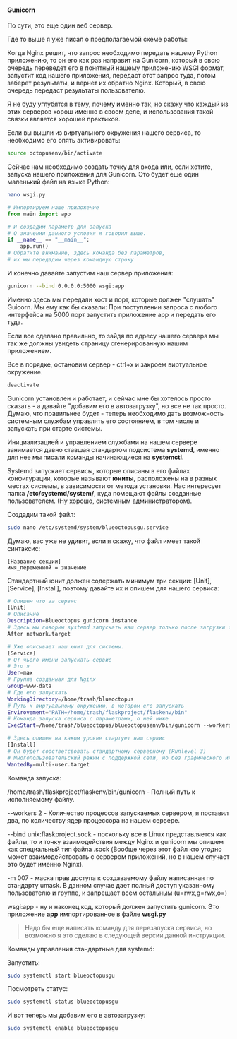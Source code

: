 #### Gunicorn

По сути, это еще один веб сервер. 

Где то выше я уже писал о предполагаемой схеме работы:

Когда Nginx решит, что запрос необходимо передать нашему Python приложению, то он его как раз направит на Gunicorn, который в свою очередь переведет его в понятный нашему приложению WSGI формат, запустит код нашего приложения,  передаст этот запрос туда, потом заберет результаты, и вернет их обратно Nginx. Который, в свою очередь передаст результаты пользователю.

Я не буду углубятся в тему, почему именно так, но скажу что каждый из этих серверов хорош именно в своем деле, и использования такой связки является хорошей практикой.



Если вы вышли из виртуального окружения нашего сервиса, то необходимо его опять активировать:

```bash
source octopusenv/bin/activate
```



Сейчас нам необходимо создать точку для входа или, если хотите, запуска  нашего приложения для Gunicorn. Это будет еще один маленький файл на языке Python:

```bash
nano wsgi.py
```

```python
# Импортируем наше приложение
from main import app

# И создадим параметр для запуска
# О значении данного условия я говорил выше.
if __name__ == "__main__":
    app.run()
# Обратите внимание, здесь команда без параметров,
# их мы передадим через командную строку
```

И конечно давайте запустим наш сервер приложения:

```bash
gunicorn --bind 0.0.0.0:5000 wsgi:app
```

Именно здесь мы передали хост и порт, которые должен "слушать" Guicorn. Мы ему как бы сказали: При поступлении запроса с любого интерфейса на 5000 порт запустить приложение app и передать его туда.

Если все сделано правильно, то зайдя по адресу нашего сервера мы так же должны увидеть страницу сгенерированную нашим приложением.

Все в порядке, остановим сервер -  ctrl+x  и закроем виртуальное окружение.

```bash
deactivate
```



Gunicorn установлен и работает, и сейчас мне бы хотелось просто сказать - а давайте "добавим его в автозагрузку", но все не так просто. Думаю, что правильнее будет - теперь необходимо дать возможность системным службам управлять его состоянием, в том числе и запускать при старте системы.

Инициализацией и управлением службами на нашем сервере занимается давно ставшая стандартом подсистема **systemd**, именно для нее мы писали команды начинающиеся на **systemctl**. 

Systemd запускает сервисы, которые описаны в его файлах конфигурации, которые называют **юниты**, расположены на в разных местах системы, в зависимости от метода установки. Нас интересует папка **/etc/systemd/system/**, куда помещают файлы созданные пользователем. (Ну хорошо, системным администратором).

Создадим такой файл:

```bash
sudo nano /etc/systemd/system/blueoctopusgu.service
```

Думаю, вас уже не удивит, если я скажу, что файл имеет такой синтаксис:

```
[Название секции]
имя_переменной = значение
```

Стандартный юнит должен содержать минимум три секции: [Unit], [Service], [Install], поэтому давайте их и опишем для нашего сервиса:

```bash
# Опишем что за сервис
[Unit]
# Описание
Description=Blueoctopus gunicorn instance
# Здесь мы говорим systemd запускать наш сервер только после загрузки сетевых служб. 
After network.target

# Уже описывает наш юнит для системы.
[Service]
# От чьего имени запускать сервис
# Это я
User=max
# Группа созданная для Nginx
Group=www-data
# Где его запускать
WorkingDirectory=/home/trash/blueoctopus
# Путь к виртуальному окружению, в котором его запускать
Envirovement="PATH=/home/trash/flaskproject/flaskenv/bin"
# Команда запуска сервиса с параметрами, о ней ниже
ExecStart=/home/trash/blueoctopus/blueoctopusenv/bin/gunicorn --workers 2 --bind unix:gunicorn.sock -m 007 wsgi:app

# Здесь опишем на каком уровне стартует наш сервис
[Install]
# Он будет соостветсвовать стандартному серверному (Runlevel 3)
# Многопользовательский режим с поддержкой сети, но без графического интерфейса.
WantedBy=multi-user.target
```

Команда запуска:

/home/trash/flaskproject/flaskenv/bin/gunicorn - Полный путь к исполняемому файлу.

--workers 2 - Количество процессов запускаемых сервером, я поставил два, по количеству ядер процессора на нашем сервере.

--bind unix:flaskproject.sock - поскольку все в Linux представляется как файлы, то и точку взаимодействия  между Nginx и gunicorn мы опишем как специальный тип файла .sock (Вообще через этот файл кто угодно может взаимодействовать с сервером приложений, но в нашем случает это будет именно Nginx).

-m 007 - маска прав доступа к создаваемому файлу написанная по стандарту umask. В данном случае дает полный доступ указанному пользователю и группе, и запрещает всем остальным (u=rwx,g=rwx,o=)

wsgi:app - ну и наконец код, который должен запустить gunicorn. Это приложение **app** импортированное в файле **wsgi.py**

> Надо бы еще написать команду для перезапуска сервиса, но возможно я это сделаю в следующей версии данной инструкции.



Команды управления стандартные для systemd:

Запустить:

```bash
sudo systemctl start blueoctopusgu
```

Посмотреть статус:

```bash
sudo systemctl status blueoctopusgu
```

И вот теперь мы добавим его в автозагрузку:

```bash
sudo systemctl enable blueoctopusgu
```



